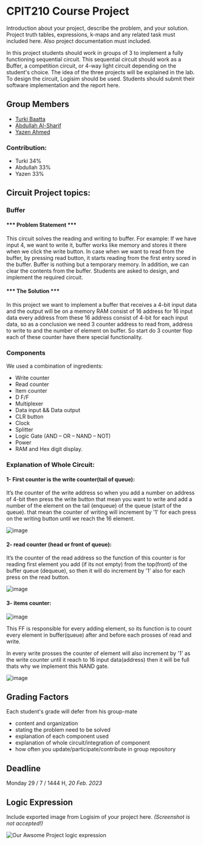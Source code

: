 # CPIT210 Course Project
Introduction about your project, describe the problem, and your solution. Project truth tables, expressions, k-maps and any related task must included here. Also project documentation must included.

In this project students should work in groups of 3 to implement a fully functioning sequential circuit. This sequential circuit should work as a Buffer, a competition circuit, or 4-way light circuit depending on the student's choice. The idea of the three projects will be explained in the lab. To design the circuit, Logisim should be used. Students should submit their software implementation and the report here. 

## Group Members
[comment]: <> (each group memeber should write his first, middle and last name with link to his GitHub account)
- [Turki Baatta](https://github.com/TurkiBaatta)
- [Abdullah Al-Sharif](https://github.com/Abdullahalsharif21)
- [Yazen Ahmed](https://github.com/Yzn80)

[comment]: <> (Students should include the contribution percentage of each group member.)
[comment]: <> (Example:)
### Contribution:
- Turki 34%
- Abdullah 33%
- Yazen 33%

## Circuit Project topics:

[comment]: <> (Choose one of the following, your choice need to be accepted by Instructor)

### Buffer
#### *** Problem Statement ***
This circuit solves the reading and writing to buffer. For example: If we have input 4, we want to write it, buffer works like memory and stores it there when we click the write button. In case when we want to read from the buffer, by pressing read button, it starts reading from the first entry sored in the buffer. Buffer is nothing but a temporary memory. In addition, we can clear the contents from the buffer. Students are asked to design, and implement the required circuit.

#### *** The Solution ***
In this project we want to implement a buffer that receives a 4-bit input data and the output will be on a memory RAM consist of 16 address for 16 input data every address from these 16 address consist of 4-bit for each input data, so as a conclusion we need 3 counter address to read from, address to write to and the number of element on buffer. So start do 3 counter flop each of these counter have there special functionality.

### Components

We used a combination of ingredients:
- Write counter
- Read counter
- Item counter
- D F/F
- Multiplexer
- Data input && Data output
- CLR button
- Clock
- Splitter
- Logic Gate (AND – OR – NAND – NOT)
- Power
- RAM and Hex digit display.

### Explanation of Whole Circuit:
#### 1- First counter is the write counter(tail of queue):
It’s the counter of the write address so when you add a number on address of 4-bit then press the write button that mean you want to write and add a number of the element on the tail (enqueue)  of the queue (start of the queue). that mean the counter of writing will increment by '1' for each press on the writing button until we reach the 16 element.

![image](https://user-images.githubusercontent.com/77943208/219878508-5e59dd6f-7f96-4ff1-b6b3-90ea7e03f797.png)

#### 2- read counter (head or front of queue):
It’s the counter of the read address so the function of this counter is for reading first element you add (if its not empty) from the top(front) of the buffer queue (dequeue), so then it will do increment by '1' also for each press on the read button.

![image](https://user-images.githubusercontent.com/77943208/219878603-796197d1-d9dc-41a1-9a27-b8c17413e33d.png)

#### 3- items counter:
![image](https://user-images.githubusercontent.com/77943208/219879631-8035ff24-296a-4d6f-b534-fb4f58dff90c.png)

This FF is responsible for every adding element, so its function is to count every element in buffer(queue) after and before each prosses of read and write.

In every write prosses the counter of element will also increment by '1' as the write counter until it reach to 16 input data(address) then it will be full thats why we implement this NAND gate.

![image](https://user-images.githubusercontent.com/77943208/219879790-7a5a57f5-5afb-45f7-b275-d6cc23aa8d9c.png)


## Grading Factors
Each student's grade will defer from his group-mate 
- content and organization
- stating the problem need to be solved
- explanation of each component used
- explanation of whole circuit/integration of component
- how often you update/participate/contribute in group repository

## Deadline
Monday 29 / 7 / 1444 H, *20 Feb. 2023*

## Logic Expression
Include exported image from Logisim of your project here. *(Screenshot is not accepted!)*

![Our Awsome Project logic expression](/images/logic-expression.png)

